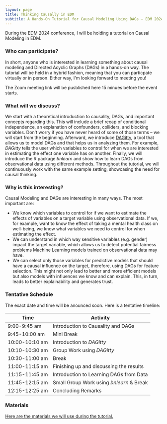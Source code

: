 ```yaml
---
layout: page
title: Thinking Causally in EDM
subtitle: A Hands-On Tutorial for Causal Modeling Using DAGs – EDM 2024
---
```


During the EDM 2024 conference, I will be holding a tutorial on Causal Modeling in EDM. 

### Who can participate?
In short, anyone who is interested in learning something about causal modeling and Directed Acyclic Graphs (DAGs) in a hands-on way.
The tutorial will be held in a hybrid fashion, meaning that you can particpate virtually or in person. Either way, I'm looking forward to meeting you!

The Zoom meeting link will be pusblished here 15 minues before the event starts.

### What will we discuss?
We start with a theoretical introduction to causality, DAGs, and important concepts regarding this. This will include a brief recap of conditional independence, an explanation of confounders, colliders, and blocking variables. Don't worry if you have never heard of some of those terms – we will start from the beginning.
Afterward, we introduce [DAGitty](https://www.dagitty.net/dags.html), a tool that allows us to model DAGs and that helps us in analyzing them. For example, *DAGitty* tells the user which variables to control for when we are interested in estimating the effect one variable has on another.
Finally, we will introduce the R package *bnlearn* and show how to learn DAGs from observational data using different methods. 
Throughout the tutorial, we will continuously work with the same example setting, showcasing the need for causal thinking.

### Why is this interesting?
Causal Modeling and DAGs are interesting in many ways. The most important are:
- We know which variables to control for if we want to estimate the effects of variables on a target variable using observational data. If we, for example, want to know the effect of taking a mental health class on well-being, we know what variables we need to control for when estimating the effect.
- We can understand in which way sensitive variables (e.g. gender) impact the target variable, which allows us to detect potential fairness problems Machine Learning models trained on observational data may have.
- We can select only those variables for predictive models that should have a causal influence on the target, therefore, using DAGs for feature selection. This might not only lead to better and more efficient models but also models with influences we know and can explain. This, in turn, leads to better explainability and generates trust.

### Tentative Schedule
The exact date and time will be anounced soon. Here is a tentative timeline:

| Time          | Activity                                |
| ------------- | --------------------------------------- |
| 9:00-9:45 am  | Introduction to Causality and DAGs      |
| 9:45-10:00 am | Mini Break                              |
| 10:00-10:10 am| Introduction to *DAGitty*               |
| 10:10-10:30 am| Group Work using *DAGitty*              |
| 10:30-11:00 am| Break                                   |
| 11:00-11:15 am| Finishing up and discussing the results |
| 11:15-11:45 am| Introduction to Learning DAGs from Data |
| 11:45-12:15 am| Small Group Work using *bnlearn* & Break|
| 12:15-12:25 am| Concluding Remarks                      |

### Materials
[Here are the materials we will use during the tutorial.](https://github.com/lea-cohausz/EDM24-Causal-Modeling)

